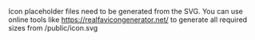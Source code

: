 Icon placeholder files need to be generated from the SVG. You can use online tools like https://realfavicongenerator.net/ to generate all required sizes from /public/icon.svg
